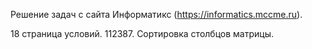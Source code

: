 Решение задач с сайта Информатикс (https://informatics.mccme.ru).

18 страница условий. 112387. Сортировка столбцов матрицы.
